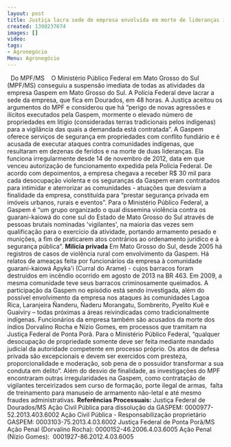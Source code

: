 ```yaml
---
layout: post
title: Justiça lacra sede de empresa envolvida em morte de lideranças indígenas
created: 1390237674
images: []
video: 
tags:
- Agronegócio
Menu: Agronegócio
---
```



 
Do MPF/MS 
 
O Ministério Público Federal em Mato Grosso do Sul (MPF/MS) conseguiu a suspensão imediata de todas as atividades da empresa Gaspem em Mato Grosso do Sul. A Polícia Federal deve lacrar a sede da empresa, que fica em Dourados, em 48 horas.
A Justiça aceitou os argumentos do MPF e considerou que há “perigo de novas agressões e ilícitos executados pela Gaspem, mormente o elevado número de propriedades em litígio (consideradas terras tradicionais pelos indígenas) para a vigilância das quais a demandada está contratada”.
A Gaspem oferece serviços de segurança em propriedades com conflito fundiário e é acusada de executar ataques contra comunidades indígenas, que resultaram em dezenas de feridos e na morte de duas lideranças. Ela funciona irregularmente desde 14 de novembro de 2012, data em que venceu autorização de funcionamento expedida pela Polícia Federal.
De acordo com depoimentos, a empresa chegava a receber R$ 30 mil para cada desocupação violenta e os seguranças da Gaspem eram contratados para intimidar e aterrorizar as comunidades - atuações que desviam a finalidade da empresa, constituída para “prestar segurança privada em imóveis urbanos, rurais e eventos”.
Para o Ministério Público Federal, a Gaspem é “um grupo organizado o qual dissemina violência contra os guarani-kaiowá do cone sul do Estado de Mato Grosso do Sul através de pessoas brutais nominadas 'vigilantes', na maioria das vezes sem qualificação para o exercício da atividade, portando armamento pesado e munições, a fim de praticarem atos contrários ao ordenamento jurídico e à segurança pública”.
**Milícia privada**
Em Mato Grosso do Sul, desde 2005 há registros de casos de violência rural com envolvimento da Gaspem. Há relatos de ameaças feita por funcionários da empresa à comunidade guarani-kaiowá Apyka'i (Curral do Arame) - cujos barracos foram destruídos em incêndio ocorrido em agosto de 2013 na BR 463.
Em 2009, a mesma comunidade teve seus barracos criminosamente queimados. A participação da Gaspem no episódio está sendo investigada, além do possível envolvimento da empresa nos ataques às comunidades Lagoa Rica, Laranjeira Ñanderu, Ñaderu Morangatu, Sombrerito, Pyelito Kuê e Guaiviry – todas próximas a áreas reivindicadas como tradicionalmente indígenas.
Funcionários da empresa também são acusados da morte dos índios Dorvalino Rocha e Nízio Gomes, em processos que tramitam na Justiça Federal de Ponta Porã.
Para o Ministério Público Federal, “qualquer desocupação de propriedade somente deve ser feita mediante mandado judicial da autoridade competente em processo próprio. Os atos de defesa privada são excepcionais e devem ser exercidos com presteza, proporcionalidade e moderação, sob pena de o possuidor transformar a sua conduta em delito”.
Além do desvio de finalidade, as investigações do MPF encontraram outras irregularidades na Gaspem, como contratação de vigilantes terceirizados sem curso de formação, porte ilegal de armas,  falta de treinamento para manuseio de armamento não-letal e até mesmo fraudes administrativas.
**Referências Processuais:**
Justiça Federal de Dourados/MS
Ação Civil Pública para dissolução da GASPEM: 0000977-52.2013.403.6002
Ação Civil Pública - Responsabilização proprietário GASPEM: 0003103-75.2013.4.03.6002
Justiça Federal de Ponta Porã/MS
Ação Penal (Dorvalino Rocha): 0000152-46.2006.4.03.6005
Ação Penal (Nízio Gomes):  0001927-86.2012.4.03.6005
